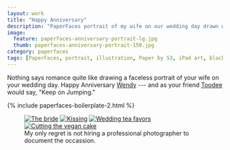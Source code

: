 ```yaml
---
layout: work
title: "Happy Anniversary"
description: "PaperFaces portrait of my wife on our wedding day drawn with Paper by 53 on an iPad."
image: 
  feature: paperfaces-anniversary-portrait-lg.jpg
  thumb: paperfaces-anniversary-portrait-150.jpg
category: paperfaces
tags: [PaperFaces, portrait, illustration, Paper by 53, iPad art, black and white, romance]
---
```


Nothing says romance quite like drawing a faceless portrait of your wife on your wedding day. Happy Anniversary [Wendy](http://2littlerosebuds.com) --- and as your friend [Toodee](http://uncyclopedia.wikia.com/wiki/Yo_Gabba_Gabba!) would say, "Keep on Jumping."

{% include paperfaces-boilerplate-2.html %}

<figure class="half">
	<a href="{{ site.url }}/images/roycroft-wedding-1-lg.jpg"><img src="{{ site.url }}/images/roycroft-wedding-1.jpg" alt="The bride"></a>
	<a href="{{ site.url }}/images/roycroft-wedding-2.jpg"><img src="{{ site.url }}/images/roycroft-wedding-2.jpg" alt="Kissing"></a>
	<a href="{{ site.url }}/images/roycroft-wedding-3.jpg"><img src="{{ site.url }}/images/roycroft-wedding-3.jpg" alt="Wedding tea favors"></a>
	<a href="{{ site.url }}/images/roycroft-wedding-4.jpg"><img src="{{ site.url }}/images/roycroft-wedding-4.jpg" alt="Cutting the vegan cake"></a>
	<figcaption>My only regret is not hiring a professional photographer to document the occassion.</figcaption>
</figure>